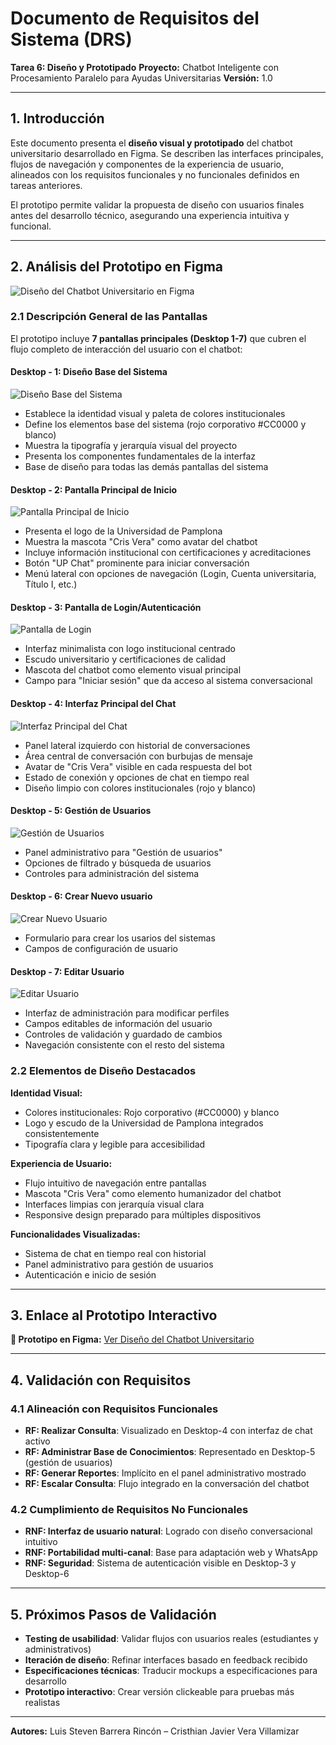 # Documento de Requisitos del Sistema (DRS)

**Tarea 6: Diseño y Prototipado**
**Proyecto:** Chatbot Inteligente con Procesamiento Paralelo para Ayudas Universitarias
**Versión:** 1.0

---

## 1. Introducción

Este documento presenta el **diseño visual y prototipado** del chatbot universitario desarrollado en Figma. Se describen las interfaces principales, flujos de navegación y componentes de la experiencia de usuario, alineados con los requisitos funcionales y no funcionales definidos en tareas anteriores.

El prototipo permite validar la propuesta de diseño con usuarios finales antes del desarrollo técnico, asegurando una experiencia intuitiva y funcional.

---

## 2. Análisis del Prototipo en Figma

![Diseño del Chatbot Universitario en Figma](https://raw.githubusercontent.com/louisbarrera/ingSoftware2-actividades/refs/heads/main/primerCorte/imagenes/prototipado/figma.jpeg)

### 2.1 Descripción General de las Pantallas

El prototipo incluye **7 pantallas principales (Desktop 1-7)** que cubren el flujo completo de interacción del usuario con el chatbot:

#### **Desktop - 1: Diseño Base del Sistema**

![Diseño Base del Sistema](https://raw.githubusercontent.com/louisbarrera/ingSoftware2-actividades/refs/heads/main/primerCorte/imagenes/prototipado/01-diseno-base.png)

- Establece la identidad visual y paleta de colores institucionales
- Define los elementos base del sistema (rojo corporativo #CC0000 y blanco)
- Muestra la tipografía y jerarquía visual del proyecto
- Presenta los componentes fundamentales de la interfaz
- Base de diseño para todas las demás pantallas del sistema

#### **Desktop - 2: Pantalla Principal de Inicio**

![Pantalla Principal de Inicio](https://raw.githubusercontent.com/louisbarrera/ingSoftware2-actividades/refs/heads/main/primerCorte/imagenes/prototipado/03-inicio.png)

- Presenta el logo de la Universidad de Pamplona 
- Muestra la mascota "Cris Vera" como avatar del chatbot
- Incluye información institucional con certificaciones y acreditaciones
- Botón "UP Chat" prominente para iniciar conversación
- Menú lateral con opciones de navegación (Login, Cuenta universitaria, Título I, etc.)

#### **Desktop - 3: Pantalla de Login/Autenticación**

![Pantalla de Login](https://raw.githubusercontent.com/louisbarrera/ingSoftware2-actividades/refs/heads/main/primerCorte/imagenes/prototipado/02-login.png)

- Interfaz minimalista con logo institucional centrado
- Escudo universitario y certificaciones de calidad
- Mascota del chatbot como elemento visual principal
- Campo para "Iniciar sesión" que da acceso al sistema conversacional

#### **Desktop - 4: Interfaz Principal del Chat**

![Interfaz Principal del Chat](https://raw.githubusercontent.com/louisbarrera/ingSoftware2-actividades/refs/heads/main/primerCorte/imagenes/prototipado/04-chat.png)

- Panel lateral izquierdo con historial de conversaciones
- Área central de conversación con burbujas de mensaje
- Avatar de "Cris Vera" visible en cada respuesta del bot
- Estado de conexión y opciones de chat en tiempo real
- Diseño limpio con colores institucionales (rojo y blanco)

#### **Desktop - 5: Gestión de Usuarios**

![Gestión de Usuarios](https://raw.githubusercontent.com/louisbarrera/ingSoftware2-actividades/refs/heads/main/primerCorte/imagenes/prototipado/05-usuarios-gestion.png)

- Panel administrativo para "Gestión de usuarios"
- Opciones de filtrado y búsqueda de usuarios
- Controles para administración del sistema

#### **Desktop - 6: Crear Nuevo usuario**

![Crear Nuevo Usuario](https://raw.githubusercontent.com/louisbarrera/ingSoftware2-actividades/refs/heads/main/primerCorte/imagenes/prototipado/06-usuarios-crear.png)

- Formulario para crear los usarios del sistemas
- Campos de configuración de usuario

#### **Desktop - 7: Editar Usuario**

![Editar Usuario](https://raw.githubusercontent.com/louisbarrera/ingSoftware2-actividades/refs/heads/main/primerCorte/imagenes/prototipado/07-usuarios-editar.png)

- Interfaz de administración para modificar perfiles
- Campos editables de información del usuario
- Controles de validación y guardado de cambios
- Navegación consistente con el resto del sistema

### 2.2 Elementos de Diseño Destacados

**Identidad Visual:**
- Colores institucionales: Rojo corporativo (#CC0000) y blanco
- Logo y escudo de la Universidad de Pamplona integrados consistentemente
- Tipografía clara y legible para accesibilidad

**Experiencia de Usuario:**
- Flujo intuitivo de navegación entre pantallas
- Mascota "Cris Vera" como elemento humanizador del chatbot
- Interfaces limpias con jerarquía visual clara
- Responsive design preparado para múltiples dispositivos

**Funcionalidades Visualizadas:**
- Sistema de chat en tiempo real con historial
- Panel administrativo para gestión de usuarios
- Autenticación e inicio de sesión

---

## 3. Enlace al Prototipo Interactivo

**🎨 Prototipo en Figma:** [Ver Diseño del Chatbot Universitario](https://www.figma.com/design/60DnAY6w0pyMOkZt5BgFSh/ChatBot-Universitario?node-id=0-1&p=f&t=QxBx9WsR2UBWiFSm-0)

---

## 4. Validación con Requisitos

### 4.1 Alineación con Requisitos Funcionales

- **RF: Realizar Consulta**: Visualizado en Desktop-4 con interfaz de chat activo
- **RF: Administrar Base de Conocimientos**: Representado en Desktop-5 (gestión de usuarios)
- **RF: Generar Reportes**: Implícito en el panel administrativo mostrado
- **RF: Escalar Consulta**: Flujo integrado en la conversación del chatbot

### 4.2 Cumplimiento de Requisitos No Funcionales

- **RNF: Interfaz de usuario natural**: Logrado con diseño conversacional intuitivo
- **RNF: Portabilidad multi-canal**: Base para adaptación web y WhatsApp
- **RNF: Seguridad**: Sistema de autenticación visible en Desktop-3 y Desktop-6

---

## 5. Próximos Pasos de Validación

* **Testing de usabilidad**: Validar flujos con usuarios reales (estudiantes y administrativos)
* **Iteración de diseño**: Refinar interfaces basado en feedback recibido
* **Especificaciones técnicas**: Traducir mockups a especificaciones para desarrollo
* **Prototipo interactivo**: Crear versión clickeable para pruebas más realistas

---

**Autores:** Luis Steven Barrera Rincón – Cristhian Javier Vera Villamizar
